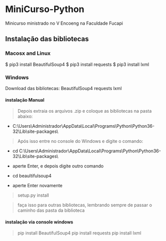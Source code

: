 # MiniCurso-Python
Minicurso ministrado no V Encoeng na Faculdade Fucapi

## Instalação das bibliotecas

### Macosx and Linux
$ pip3 install BeautifulSoup4
$ pip3 install requests
$ pip3 install lxml

### Windows
Download das bibliotecas:
BeautifulSoup4
requests
lxml

#### instalação Manual
> Depois extraia os arquivos .zip e coloque as bibliotecas na pasta abaixo:

- C:\Users\Administrador\AppData\Local\Programs\Python\Python36-32\Lib\site-packages\

> Após isso entre no console do Windows e digite o comando:

- cd C:\Users\Administrador\AppData\Local\Programs\Python\Python36-32\Lib\site-packages\

- aperte Enter, e depois digite outro comando

- cd beaultifulsoup4

- aperte Enter novamente

> setup.py install

> faça isso para outras bibliotecas, lembrando sempre de passar o caminho das pasta da biblioteca

#### instalação via console windows
> pip install BeautifulSoup4 
> pip install requests
> pip install lxml 






